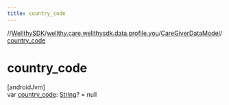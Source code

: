 ```yaml
---
title: country_code
---
```

//[WellthySDK](../../../index.html)/[wellthy.care.wellthysdk.data.profile.you](../index.html)/[CareGiverDataModel](index.html)/[country_code](country_code.html)



# country_code



[androidJvm]\
var [country_code](country_code.html): [String](https://kotlinlang.org/api/latest/jvm/stdlib/kotlin/-string/index.html)? = null




